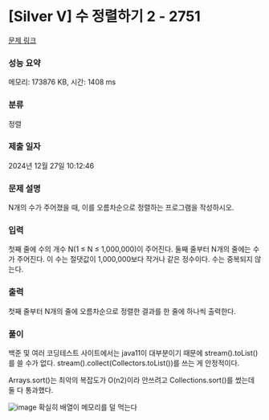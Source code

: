 # [Silver V] 수 정렬하기 2 - 2751 

[문제 링크](https://www.acmicpc.net/problem/2751) 

### 성능 요약

메모리: 173876 KB, 시간: 1408 ms

### 분류

정렬

### 제출 일자

2024년 12월 27일 10:12:46

### 문제 설명

<p>N개의 수가 주어졌을 때, 이를 오름차순으로 정렬하는 프로그램을 작성하시오.</p>

### 입력 

 <p>첫째 줄에 수의 개수 N(1 ≤ N ≤ 1,000,000)이 주어진다. 둘째 줄부터 N개의 줄에는 수가 주어진다. 이 수는 절댓값이 1,000,000보다 작거나 같은 정수이다. 수는 중복되지 않는다.</p>

### 출력 

 <p>첫째 줄부터 N개의 줄에 오름차순으로 정렬한 결과를 한 줄에 하나씩 출력한다.</p>

### 풀이
백준 및 여러 코딩테스트 사이트에서는 java11이 대부분이기 때문에 stream().toList()를 쓸 수가 없다.
stream().collect(Collectors.toList())를 쓰는 게 안정적이다.

Arrays.sort()는 최악의 복잡도가 O(n2)이라 안쓰려고 Collections.sort()를 썼는데 둘 다 통과했다.

![image](https://github.com/user-attachments/assets/8477b0c2-6869-4c4c-a4e1-fc1d4a480c53)
확실히 배열이 메모리를 덜 먹는다

